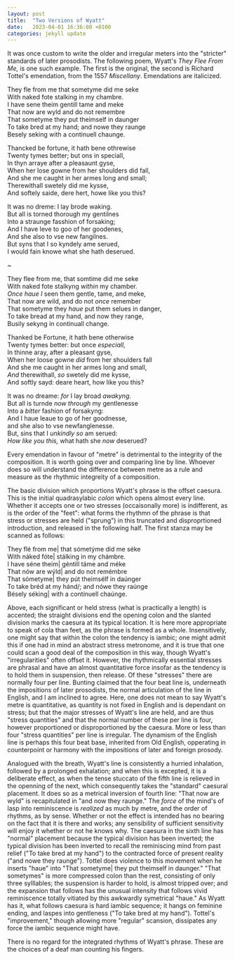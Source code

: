 ```yaml
---
layout: post
title:  "Two Versions of Wyatt"
date:   2023-04-01 16:36:00 +0100
categories: jekyll update
---
```



It was once custom to write the older and irregular meters into the "stricter" standards of later prosodists. The following poem, Wyatt's <i>They Flee From Me,</i> is one such example. The first is the original, the second is Richard Tottel's emendation, from the 1557 <i>Miscellany</i>. Emendations are italicized.

They fle from me that sometyme did me seke <br>
With naked fote stalking in my chambre.<br>
I have sene theim gentill tame and meke<br>
That now are wyld and do not remembre<br>
That sometyme they put theimself in daunger<br>
To take bred at my hand; and nowe they raunge<br>
Besely seking with a continuell chaunge.<br>

Thancked be fortune, it hath bene othrewise<br>
Twenty tymes better; but ons in speciall,<br>
In thyn arraye after a pleasaunt gyse,<br>
When her lose gowne from her shoulders did fall,<br>
And she me caught in her armes long and small;<br>
Therewithall swetely did me kysse,<br>
And softely saide, dere hert, howe like you this? <br>

It was no dreme: I lay brode waking. <br>
But all is torned thorough my gentilnes<br>
Into a straunge fasshion of forsaking;<br>
And I have leve to goo of her goodenes,<br>
And she also to vse new fangilnes.<br>
But syns that I so kyndely ame serued,<br>
I would fain knowe what she hath deserued.<br>

~

They flee from me, that somtime did me seke<br>
With naked fote stalkyng <i>within</i> my chamber.<br>
<i>Once haue I</i> seen them gentle, tame, and meke,<br>
That now are wild, and do not <i>once</i> remember<br>
That sometyme they <i>haue</i> put them selues in danger,<br>
To take bread at my hand, and now they range,<br>
Busily sekyng in continuall change. <br>

Thanked be Fortune, it hath bene otherwise<br>
Twenty tymes better: but once <i>especiall</i>,<br>
In thinne aray, after a pleasant gyse,<br>
When her loose gowne <i>did</i> from her shoulders fall<br>
And she me caught in her armes long and small,<br>
<i>And</i> therewithall, <i>so</i> swetely did me kysse,<br>
And softly sayd: deare heart, how like you this? <br>

It was no dreame: <i>for</i> I lay broad <i>awakyng</i>.<br>
But all is turnde <i>now through</i> my gentlenesse<br>
Into a <i>bitter</i> fashion of forsakyng:<br>
And I haue leaue to go of her goodnesse,<br>
and she also to vse newfanglenesse.<br>
But, sins that I <i>unkindly so</i> am serued:<br>
<i>How like you this,</i> what hath she <i>now</i> deserued?<br>

Every emendation in favour of "metre" is detrimental to the integrity of the composition. It is worth going over and comparing line by line. Whoever does so will understand the difference between metre as a rule and measure as the rhythmic integreity of a composition. 

The basic division which proportions Wyatt's phrase is the offset caesura. This is the initial quadrasylabic <i>colon</i> which opens almost every line. Whether it accepts one or two stresses (occaisonally more) is indifferent, as is the order of the "feet": what forms the rhythmn of the phrase is that stress or stresses are held ("sprung") in this truncated and disproprtioned introduction, and released in the following half. The first stanza may be scanned as follows:

They flé from me| that sómetýme did me séke <br>
With náked fóte| stálking in my chámbre.<br>
I have séne theim| géntill táme and méke<br>
That nów are wýld| and do not remémbre<br>
That sómetyme| they pút theimsélf in daúnger<br>
To take bréd at my hánd/; and nówe they raúnge<br>
Bésely séking| with a contínuell chaúnge.<br>

Above, each significant or held stress (what is practically a length) is accented; the straight divisions end the opening colon and the slanted division marks the caesura at its typical location. It is here more appropriate to speak of cola than feet, as the phrase is formed as a whole. Insensitively, one might say that within the colon the tendency is iambic; one might admit this if one had in mind an abstract stress metronome, and it is true that one could scan a good deal of the composition in this way, though Wyatt's "irregularities" often offset it. However, the rhythmically essential stresses are phrasal and have an almost quantitative force insofar as the tendency is to hold them in suspension, then release. Of these "stresses" there are normally four per line. Bunting claimed that the four beat line is, underneath the impositions of later prosodists, the normal articulation of the line in English, and I am inclined to agree. Here, one does not mean to say Wyatt's metre is quantitative, as quantity is not fixed in English and is dependant on stress; but that the major stresses of Wyatt's line are held, and are thus "stress quantities" and that the normal number of these per line is four, however proportioned or disproportioned by the caesura. More or less than four "stress quantities" per line is irregular. The dynamism of the English line is perhaps this four beat base, inherited from Old English, opperating in counterpoint or harmony with the impositions of later and foreign prosody.

Analogued with the breath, Wyatt's line is consistently a hurried inhalation, followed by a prolonged exhalation; and when this is excepted, it is a deliberate effect, as when the tense stuccato of the fifth line is relieved in the openning of the next, which consequently takes the "standard" caesural placement. It does so as a metrical inversion of fourth line: "That now are wyld" is recapitulated in "and now they raunge." The <i>force</i> of the mind's of lasp into reminiscence is <i>realized</i> as much by metre, and the order of rhythms, as by sense. Whether or not the effect is intended has no bearing on the fact that it is there and works; any sensibility of sufficient sensitivity will enjoy it whether or not he knows why. The caesura in the sixth line has "normal" placement because the typical division has been inverted; the typical division has been inverted to recall the reminiscing mind from past relief ("To take bred at my hand") to the contracted force of present reality ("and nowe they raunge"). Tottel does violence to this movement when he inserts "haue" into "That sometyme| they put theimself in daunger." "That sometymes" is more compressed colon than the rest, consisting of only three sylllables; the suspension is harder to hold, is almost tripped over; and the expansion that follows has the unusual intensity that follows vivid reminiscence totally vitiated by this awkwardly symetrical "haue." As Wyatt has it, what follows caesura is hard iambic sequence; it hangs on feminine ending, and laspes into gentleness ("To take bred at my hand"). Tottel's "improvement," though allowing more "regular" scansion, dissipates any force the iambic sequence might have. 

There is no regard for the integrated rhythms of Wyatt's phrase. These are the choices of a deaf man counting his fingers. 



